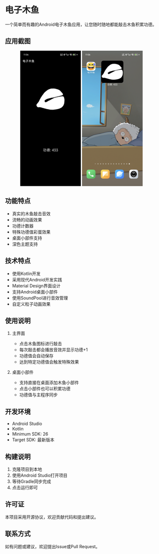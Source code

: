 # 电子木鱼

一个简单而有趣的Android电子木鱼应用，让您随时随地都能敲击木鱼积累功德。

## 应用截图

<div align="center">
    <img src="screenshots/home.jpg" alt="主界面" width="200"/>
    <img src="screenshots/widget.jpg" alt="桌面小部件" width="200"/>
</div>

## 功能特点

- 真实的木鱼敲击音效
- 流畅的动画效果
- 功德计数器
- 特殊功德值彩蛋效果
- 桌面小部件支持
- 深色主题支持

## 技术特点

- 使用Kotlin开发
- 采用现代Android开发实践
- Material Design界面设计
- 支持Android桌面小部件
- 使用SoundPool进行音效管理
- 自定义粒子动画效果

## 使用说明

1. 主界面
   - 点击木鱼图标进行敲击
   - 每次敲击都会播放音效并显示功德+1
   - 功德值会自动保存
   - 达到特定功德值会触发特殊效果

2. 桌面小部件
   - 支持直接在桌面添加木鱼小部件
   - 点击小部件也可以积累功德
   - 功德值与主程序同步

## 开发环境

- Android Studio
- Kotlin
- Minimum SDK: 26
- Target SDK: 最新版本

## 构建说明

1. 克隆项目到本地
2. 使用Android Studio打开项目
3. 等待Gradle同步完成
4. 点击运行即可

## 许可证

本项目采用开源协议，欢迎贡献代码和提出建议。

## 联系方式

如有问题或建议，欢迎提出Issue或Pull Request。